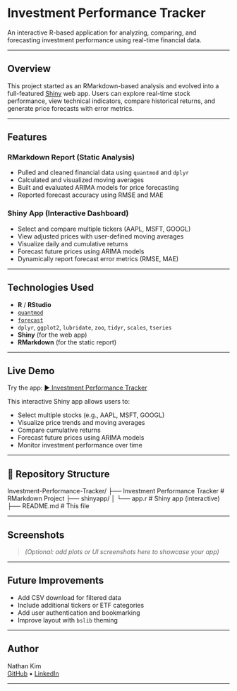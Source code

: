 # Investment Performance Tracker

An interactive R-based application for analyzing, comparing, and forecasting investment performance using real-time financial data.

---

## Overview

This project started as an RMarkdown-based analysis and evolved into a full-featured [Shiny](https://shiny.posit.co/) web app. Users can explore real-time stock performance, view technical indicators, compare historical returns, and generate price forecasts with error metrics.

---

## Features

### RMarkdown Report (Static Analysis)
- Pulled and cleaned financial data using `quantmod` and `dplyr`
- Calculated and visualized moving averages
- Built and evaluated ARIMA models for price forecasting
- Reported forecast accuracy using RMSE and MAE

### Shiny App (Interactive Dashboard)
- Select and compare multiple tickers (AAPL, MSFT, GOOGL)
- View adjusted prices with user-defined moving averages
- Visualize daily and cumulative returns
- Forecast future prices using ARIMA models
- Dynamically report forecast error metrics (RMSE, MAE)

---

## Technologies Used

- **R** / **RStudio**
- [`quantmod`](https://cran.r-project.org/web/packages/quantmod/index.html)
- [`forecast`](https://cran.r-project.org/web/packages/forecast/index.html)
- `dplyr`, `ggplot2`, `lubridate`, `zoo`, `tidyr`, `scales`, `tseries`
- **Shiny** (for the web app)
- **RMarkdown** (for the static report)

---

## Live Demo

Try the app: 
[▶️ Investment Performance Tracker](https://nathankim.shinyapps.io/investment-performance-tracker/)

This interactive Shiny app allows users to:
- Select multiple stocks (e.g., AAPL, MSFT, GOOGL)
- Visualize price trends and moving averages
- Compare cumulative returns
- Forecast future prices using ARIMA models
- Monitor investment performance over time

---

## 📂 Repository Structure

Investment-Performance-Tracker/
├── Investment Performance Tracker # RMarkdown Project
├── shinyapp/
│ └── app.r # Shiny app (interactive)
├── README.md # This file

---


## Screenshots

> _(Optional: add plots or UI screenshots here to showcase your app)_

---

## Future Improvements

- Add CSV download for filtered data
- Include additional tickers or ETF categories
- Add user authentication and bookmarking
- Improve layout with `bslib` theming

---

## Author

Nathan Kim  
[GitHub](https://github.com/nakim12) • [LinkedIn](https://linkedin.com/in/kim-a-nathan)

---
